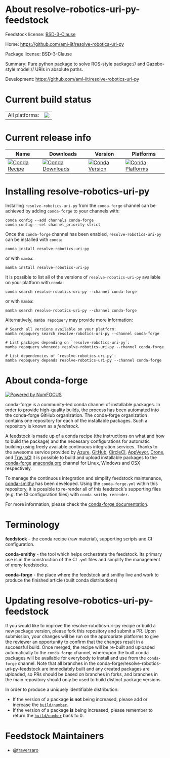 About resolve-robotics-uri-py-feedstock
=======================================

Feedstock license: [BSD-3-Clause](https://github.com/conda-forge/resolve-robotics-uri-py-feedstock/blob/main/LICENSE.txt)

Home: https://github.com/ami-iit/resolve-robotics-uri-py

Package license: BSD-3-Clause

Summary: Pure python package to solve ROS-style package:// and Gazebo-style model:// URIs in absolute paths.

Development: https://github.com/ami-iit/resolve-robotics-uri-py

Current build status
====================


<table><tr><td>All platforms:</td>
    <td>
      <a href="https://dev.azure.com/conda-forge/feedstock-builds/_build/latest?definitionId=20271&branchName=main">
        <img src="https://dev.azure.com/conda-forge/feedstock-builds/_apis/build/status/resolve-robotics-uri-py-feedstock?branchName=main">
      </a>
    </td>
  </tr>
</table>

Current release info
====================

| Name | Downloads | Version | Platforms |
| --- | --- | --- | --- |
| [![Conda Recipe](https://img.shields.io/badge/recipe-resolve--robotics--uri--py-green.svg)](https://anaconda.org/conda-forge/resolve-robotics-uri-py) | [![Conda Downloads](https://img.shields.io/conda/dn/conda-forge/resolve-robotics-uri-py.svg)](https://anaconda.org/conda-forge/resolve-robotics-uri-py) | [![Conda Version](https://img.shields.io/conda/vn/conda-forge/resolve-robotics-uri-py.svg)](https://anaconda.org/conda-forge/resolve-robotics-uri-py) | [![Conda Platforms](https://img.shields.io/conda/pn/conda-forge/resolve-robotics-uri-py.svg)](https://anaconda.org/conda-forge/resolve-robotics-uri-py) |

Installing resolve-robotics-uri-py
==================================

Installing `resolve-robotics-uri-py` from the `conda-forge` channel can be achieved by adding `conda-forge` to your channels with:

```
conda config --add channels conda-forge
conda config --set channel_priority strict
```

Once the `conda-forge` channel has been enabled, `resolve-robotics-uri-py` can be installed with `conda`:

```
conda install resolve-robotics-uri-py
```

or with `mamba`:

```
mamba install resolve-robotics-uri-py
```

It is possible to list all of the versions of `resolve-robotics-uri-py` available on your platform with `conda`:

```
conda search resolve-robotics-uri-py --channel conda-forge
```

or with `mamba`:

```
mamba search resolve-robotics-uri-py --channel conda-forge
```

Alternatively, `mamba repoquery` may provide more information:

```
# Search all versions available on your platform:
mamba repoquery search resolve-robotics-uri-py --channel conda-forge

# List packages depending on `resolve-robotics-uri-py`:
mamba repoquery whoneeds resolve-robotics-uri-py --channel conda-forge

# List dependencies of `resolve-robotics-uri-py`:
mamba repoquery depends resolve-robotics-uri-py --channel conda-forge
```


About conda-forge
=================

[![Powered by
NumFOCUS](https://img.shields.io/badge/powered%20by-NumFOCUS-orange.svg?style=flat&colorA=E1523D&colorB=007D8A)](https://numfocus.org)

conda-forge is a community-led conda channel of installable packages.
In order to provide high-quality builds, the process has been automated into the
conda-forge GitHub organization. The conda-forge organization contains one repository
for each of the installable packages. Such a repository is known as a *feedstock*.

A feedstock is made up of a conda recipe (the instructions on what and how to build
the package) and the necessary configurations for automatic building using freely
available continuous integration services. Thanks to the awesome service provided by
[Azure](https://azure.microsoft.com/en-us/services/devops/), [GitHub](https://github.com/),
[CircleCI](https://circleci.com/), [AppVeyor](https://www.appveyor.com/),
[Drone](https://cloud.drone.io/welcome), and [TravisCI](https://travis-ci.com/)
it is possible to build and upload installable packages to the
[conda-forge](https://anaconda.org/conda-forge) [anaconda.org](https://anaconda.org/)
channel for Linux, Windows and OSX respectively.

To manage the continuous integration and simplify feedstock maintenance,
[conda-smithy](https://github.com/conda-forge/conda-smithy) has been developed.
Using the ``conda-forge.yml`` within this repository, it is possible to re-render all of
this feedstock's supporting files (e.g. the CI configuration files) with ``conda smithy rerender``.

For more information, please check the [conda-forge documentation](https://conda-forge.org/docs/).

Terminology
===========

**feedstock** - the conda recipe (raw material), supporting scripts and CI configuration.

**conda-smithy** - the tool which helps orchestrate the feedstock.
                   Its primary use is in the construction of the CI ``.yml`` files
                   and simplify the management of *many* feedstocks.

**conda-forge** - the place where the feedstock and smithy live and work to
                  produce the finished article (built conda distributions)


Updating resolve-robotics-uri-py-feedstock
==========================================

If you would like to improve the resolve-robotics-uri-py recipe or build a new
package version, please fork this repository and submit a PR. Upon submission,
your changes will be run on the appropriate platforms to give the reviewer an
opportunity to confirm that the changes result in a successful build. Once
merged, the recipe will be re-built and uploaded automatically to the
`conda-forge` channel, whereupon the built conda packages will be available for
everybody to install and use from the `conda-forge` channel.
Note that all branches in the conda-forge/resolve-robotics-uri-py-feedstock are
immediately built and any created packages are uploaded, so PRs should be based
on branches in forks, and branches in the main repository should only be used to
build distinct package versions.

In order to produce a uniquely identifiable distribution:
 * If the version of a package **is not** being increased, please add or increase
   the [``build/number``](https://docs.conda.io/projects/conda-build/en/latest/resources/define-metadata.html#build-number-and-string).
 * If the version of a package **is** being increased, please remember to return
   the [``build/number``](https://docs.conda.io/projects/conda-build/en/latest/resources/define-metadata.html#build-number-and-string)
   back to 0.

Feedstock Maintainers
=====================

* [@traversaro](https://github.com/traversaro/)

